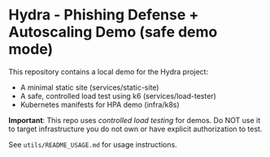 # Hydra - Phishing Defense + Autoscaling Demo (safe demo mode)

This repository contains a local demo for the Hydra project:
- A minimal static site (services/static-site)
- A safe, controlled load test using k6 (services/load-tester)
- Kubernetes manifests for HPA demo (infra/k8s)

**Important**: This repo uses *controlled load testing* for demos. Do NOT use it to target infrastructure you do not own or have explicit authorization to test.

See `utils/README_USAGE.md` for usage instructions.
